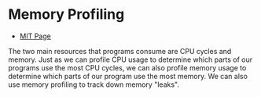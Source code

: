 # Memory Profiling

  - [MIT Page](https://missing.csail.mit.edu/2020/debugging-profiling/)

The two main resources that programs consume are CPU cycles and memory. Just as
we can profile CPU usage to determine which parts of our programs use the most
CPU cycles, we can also profile memory usage to determine which parts of our
program use the most memory. We can also use memory profiling to track down
memory "leaks".

